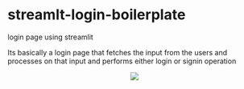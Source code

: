 # streamlt-login-boilerplate
login page using streamlit


Its basically a login page that fetches the input from the users and processes on that input and performs either login or signin operation


<p align="center"> 
<img src="https://github.com/robinreni96/Automatic-Face-Detection-Annotation-and-Preprocessing/blob/master/resource/18.jpg">
</p>
